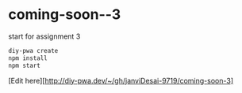 # coming-soon--3
start for assignment 3

```bash
diy-pwa create
npm install
npm start
```

[Edit here][http://diy-pwa.dev/~/gh/janviDesai-9719/coming-soon-3]

<!---
JanviDesai-9719/JanviDesai-9719 is a ✨ special ✨ repository because its `README.md` (this file) appears on your GitHub profile.
You can click the Preview link to take a look at your changes.
--->
